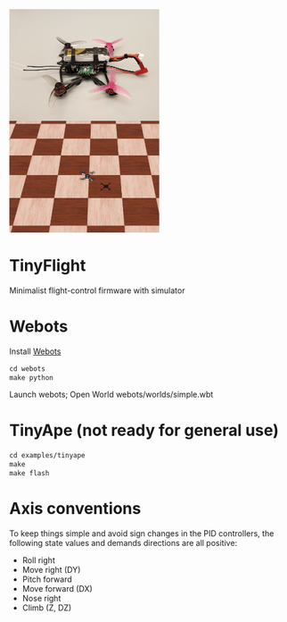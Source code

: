 <img src="media/tinyape.jpg" height=200 align="left">
<img src="media/webots.png" height=200>

# TinyFlight
Minimalist flight-control firmware with simulator


# Webots

Install [Webots](https://cyberbotics.com/)

```
cd webots
make python
```

Launch webots; Open World webots/worlds/simple.wbt

# TinyApe (not ready for general use)

```
cd examples/tinyape
make
make flash
```

# Axis conventions

To keep things simple and avoid sign changes in the PID controllers, the
following state values and demands directions are all positive:

* Roll right
* Move right (DY)
* Pitch forward
* Move forward (DX)
* Nose right 
* Climb (Z, DZ)
